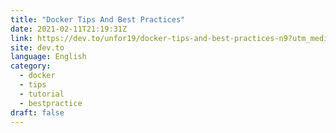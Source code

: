 ```yaml
---
title: "Docker Tips And Best Practices"
date: 2021-02-11T21:19:31Z
link: https://dev.to/unfor19/docker-tips-and-best-practices-n9?utm_medium=RSS&utm_source=news.12bit.vn
site: dev.to
language: English
category:
  - docker
  - tips
  - tutorial
  - bestpractice
draft: false
---
```

